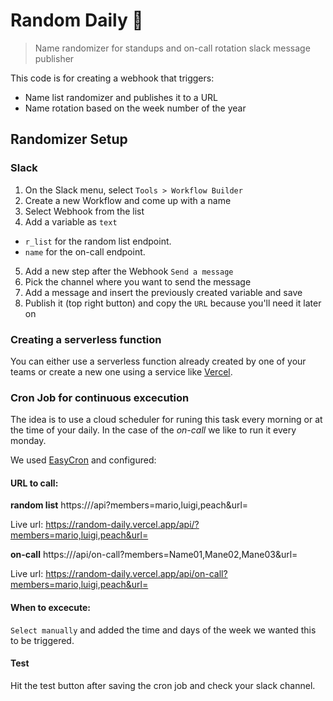 # Random Daily 🌅
> Name randomizer for standups and on-call rotation slack message publisher

This code is for creating a webhook that triggers:
* Name list randomizer and publishes it to a URL
* Name rotation based on the week number of the year

## Randomizer Setup

### Slack 
1. On the Slack menu, select `Tools > Workflow Builder`
2. Create a new Workflow and come up with a name
3. Select Webhook from the list
4. Add a variable as `text`
  - `r_list` for the random list endpoint.
  - `name` for the on-call endpoint.
5. Add a new step after the Webhook `Send a message`
6. Pick the channel where you want to send the message
7. Add a message and insert the previously created variable and save
8. Publish it (top right button) and copy the `URL` because you'll need it later on

### Creating a serverless function
You can either use a serverless function already created by one of your teams or create a new one using a service like [Vercel](https://vercel.com/docs/serverless-functions/introduction).

### Cron Job for continuous excecution
The idea is to use a cloud scheduler for runing this task every morning or at the time of your daily. In the case of the _on-call_ we like to run it every monday.

We used [EasyCron](https://www.easycron.com/) and configured:

#### URL to call:

**random list**
https://<cloud function service>/api?members=mario,luigi,peach&url=<URL from Slack>

Live url: https://random-daily.vercel.app/api/?members=mario,luigi,peach&url=<URL from Slack>

**on-call**
https://<cloud function service>/api/on-call?members=Name01,Mane02,Mane03&url=<URL from Slack>

Live url: https://random-daily.vercel.app/api/on-call?members=mario,luigi,peach&url=<URL from Slack>

#### When to excecute:
`Select manually` and added the time and days of the week we wanted this to be triggered.

#### Test
Hit the test button after saving the cron job and check your slack channel.
